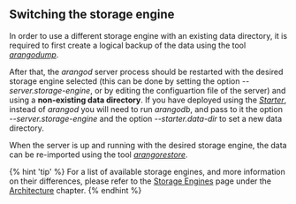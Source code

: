 Switching the storage engine
----------------------------

In order to use a different storage engine with an existing data directory,
it is required to first create a logical backup of the data using the 
tool [_arangodump_](../../Programs/Arangodump/README.md).

After that, the _arangod_ server process should be restarted with the desired storage
engine selected (this can be done by setting the option *--server.storage-engine*,
or by editing the configuartion file of the server) and using a **non-existing data directory**.
If you have deployed using the [_Starter_](../../Programs/Starter/README.md),
instead of _arangod_ you will need to run _arangodb_, and pass to it the option 
*--server.storage-engine* and the option *--starter.data-dir* to set a new
data directory.

When the server is up and running with the desired storage engine, the data
can be re-imported using the tool
[_arangorestore_](../../Programs/Arangorestore/README.md).

{% hint 'tip' %}
For a list of available storage engines, and more information on their
differences, please refer to the [Storage Engines](../../Architecture/StorageEngines.md)
page under the [Architecture](../../Architecture/README.md) chapter.
{% endhint %}
